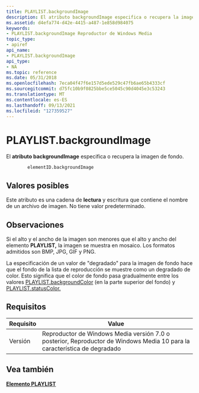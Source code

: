 ```yaml
---
title: PLAYLIST.backgroundImage
description: El atributo backgroundImage especifica o recupera la imagen de fondo.
ms.assetid: d4efa774-d42e-4415-a487-1e858d984075
keywords:
- PLAYLIST.backgroundImage Reproductor de Windows Media
topic_type:
- apiref
api_name:
- PLAYLIST.backgroundImage
api_type:
- NA
ms.topic: reference
ms.date: 05/31/2018
ms.openlocfilehash: 7eca04f47f6e157d5ede529c47fb6ae65b4333cf
ms.sourcegitcommit: d75fc10b9f0825bbe5ce5045c90d4045e3c53243
ms.translationtype: MT
ms.contentlocale: es-ES
ms.lasthandoff: 09/13/2021
ms.locfileid: "127359527"
---
```

# <a name="playlistbackgroundimage"></a>PLAYLIST.backgroundImage

El **atributo backgroundImage** especifica o recupera la imagen de fondo.

``` syntax
        elementID.backgroundImage
```

## <a name="possible-values"></a>Valores posibles

Este atributo es una cadena de **lectura** y escritura que contiene el nombre de un archivo de imagen. No tiene valor predeterminado.

## <a name="remarks"></a>Observaciones

Si el alto y el ancho de la imagen son menores que el alto y ancho del elemento **PLAYLIST,** la imagen se muestra en mosaico. Los formatos admitidos son BMP, JPG, GIF y PNG.

La especificación de un valor de "degradado" para la imagen de fondo hace que el fondo de la lista de reproducción se muestre como un degradado de color. Esto significa que el color de fondo pasa gradualmente entre los valores [PLAYLIST.backgroundColor](playlist-backgroundcolor.md) (en la parte superior del fondo) y [PLAYLIST.statusColor.](playlist-statuscolor.md)

## <a name="requirements"></a>Requisitos



| Requisito | Value |
|--------------------|--------------------------------------------------------------------------------------------------------|
| Versión<br/> | Reproductor de Windows Media versión 7.0 o posterior, Reproductor de Windows Media 10 para la característica de degradado<br/> |



## <a name="see-also"></a>Vea también

<dl> <dt>

[**Elemento PLAYLIST**](playlist-element.md)
</dt> </dl>

 

 





